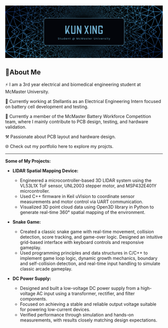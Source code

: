 ![Banner Image](https://github.com/xingk8/xingk8/blob/main/images/Screenshot%202025-05-06%20at%209.33.09%20PM.png)
## 👋About Me

<p>⚡️  I am a 3rd year electrical and biomedical engineering student at McMaster University. </p>
<p>🚙  Currently working at Stellantis as an Electrical Engineering Intern focused on battery cell development and testing. </p>
<p>🏁  Currently a member of the McMaster Battery Workforce Competition team, where I mainly contribute to PCB design, testing, and hardware validation. </p>
<p>⚒️ Passionate about PCB layout and hardware design. </p>
<p>🌐 Check out my portfolio here to explore my projcts. </p>

------------------------------------------------------------------------------------------------------

**Some of My Projects:**
<br>

-  **LIDAR Spatial Mapping Device:**
    - Engineered a microcontroller-based 3D LIDAR system using the VL53L1X ToF sensor, UNL2003 stepper motor, and MSP432E401Y micrcontroller.
    - Used C++ firmware in Keil uVision to coordinate sensor measurements and motor control via UART communication.
    - Visualized 3D point cloud data using Open3D library in Python to generate real-time 360° spatial mapping of the environment.

-  **Snake Game:**
    - Created a classic snake game with real-time movement, collision detection, score tracking, and game-over logic. Designed an intuitive grid-based interface with keyboard controls and responsive gameplay.
    - Used programming principles and data structures in C/C++ to implement game loop logic, dynamic growth mechanics, boundary and self-collision detection, and real-time input handling to simulate classic arcade gameplay.

-  **DC Power Supply:**
   - Designed and built a low-voltage DC power supply from a high-voltage AC input using a transformer, rectifier, and filter components.
   - Focused on achieving a stable and reliable output voltage suitable for powering low-current devices.
   - Verified performance through simulation and hands-on measurements, with results closely matching design expectations.
